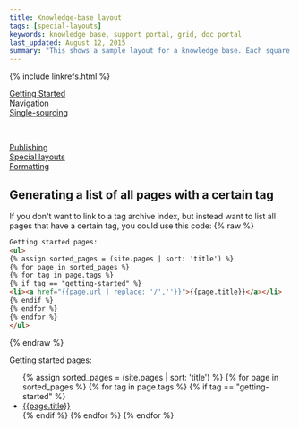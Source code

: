 ```yaml
---
title: Knowledge-base layout
tags: [special-layouts]
keywords: knowledge base, support portal, grid, doc portal
last_updated: August 12, 2015
summary: "This shows a sample layout for a knowledge base. Each square could link to a tag archive page. In this example, font icons from Font Awesome are enlarged to a large size. You can also add captions below each icon."
---
```

{% include linkrefs.html %} 

<div class="row">
          <div class="col-md-4"><a href="doc_tag-getting-started.html"><i class="fa fa-file-image-o fa-6x border"></i><div class="kbCaption">Getting Started</div></a></div>
          <div class="col-md-4"><a href="doc_tag-navigation.html"><i class="fa fa-bar-chart-o fa-6x border"></i><div class="kbCaption">Navigation</a></div></div>
          <div class="col-md-4"><a href="doc_tag-single-sourcing.html"><i class="fa fa-code fa-6x border"></i><div class="kbCaption">Single-sourcing</div></a></div>
</div>
<p>&nbsp;</p>
<div class="row">
          <div class="col-md-4"><a href="doc_tag-publishing.html"><i class="fa fa-dashboard fa-6x border"></i><div class="kbCaption">Publishing</div></a></div>
          <div class="col-md-4"><a href="doc_tag-special-layouts.html"><i class="fa fa-desktop fa-6x border"></i><div class="kbCaption">Special layouts</div></a></div>
          <div class="col-md-4"><a href="doc_tag-formatting.html"><i class="fa fa-cloud fa-6x border"></i><div class="kbCaption">Formatting</div></a></div>
</div>
        
## Generating a list of all pages with a certain tag

If you don't want to link to a tag archive index, but instead want to list all pages that have a certain tag, you could use this code:
{% raw %}
```html
Getting started pages:
<ul>
{% assign sorted_pages = (site.pages | sort: 'title') %}
{% for page in sorted_pages %}
{% for tag in page.tags %}
{% if tag == "getting-started" %}
<li><a href="{{page.url | replace: '/',''}}">{{page.title}}</a></li>
{% endif %}
{% endfor %}
{% endfor %} 
</ul>
```
{% endraw %}

Getting started pages:

<ul>
{% assign sorted_pages = (site.pages | sort: 'title') %}
{% for page in sorted_pages %}
{% for tag in page.tags %}
{% if tag == "getting-started" %}
<li><a href="{{page.url | replace: '/',''}}">{{page.title}}</a></li>
{% endif %}
{% endfor %}
{% endfor %} 
</ul>